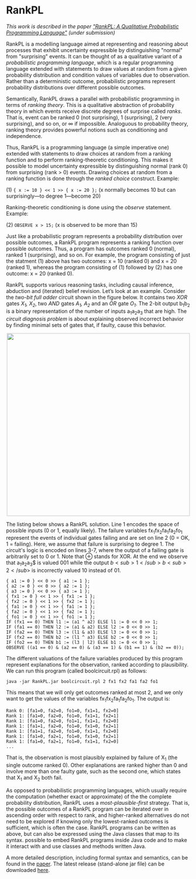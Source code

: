 # RankPL

*This work is described in the paper ["RankPL: A Qualitative Probabilistic Programming Language"](https://github.com/tjitze/RankPL/tree/master/paper/rankpl.pdf) (under submission)*

RankPL is a modelling language aimed at representing and reasoning about processes that exhibit uncertainty expressible by distinguishing "normal" from "surprising" events. It can be thought of as a qualitative variant of a *probabilistic programming language*, which is a regular programming language extended with statements to draw values at random from a given probability distribution and condition values of variables due to observation. Rather than a deterministic outcome,  probabilistic programs represent probability distributions over different possible outcomes. 

Semantically, RankPL draws a parallel with probabilistic programming in terms of *ranking theory*. This is a qualitative abstraction of probability theory in which events receive discrete degrees of surprise called *ranks*. That is, event can be ranked 0 (not surprising), 1 (surprising), 2 (very surprising), and so on, or ∞ if impossible. Analoguous to probability theory, ranking theory provides powerful notions such as conditioning and independence.

Thus, RankPL is a programming language (a simple imperative one) extended with statements to draw choices at random from a ranking function and to perform ranking-theoretic conditioning. This makes it possible to model uncertainty expressible by distinguishing normal (rank 0) from surprising (rank > 0) events. Drawing choices at random from a ranking function is done through the *ranked choice* construct. Example:

(1) `{ x := 10 } << 1 >> { x := 20 };` (x normally becomes 10 but can surprisingly—to degree 1—become 20)

Ranking-theoretic conditioning is done using the *observe* statement. Example:

(2) `OBSERVE x > 15;` (x is observed to be more than 15)

Just like a probabilistic program represents a probability distribution over possible outcomes, a RankPL program represents a ranking function over possible outcomes. Thus, a program has outcomes ranked 0 (normal), ranked 1 (surprising), and so on. For example, the program consisting of just the statment (1) above has two outcomes: x = 10 (ranked 0) and x = 20 (ranked 1), whereas the program consisting of (1) followed by (2) has one outcome: x = 20 (ranked 0). 

RankPL supports various reasoning tasks, including causal inference, abduction and (iterated) belief revision. 
Let’s look at an example. Consider the *two-bit full adder* circuit shown in the figure below. It contains two *XOR* gates *X<sub>1</sub>, X<sub>2</sub>*, two *AND* gates *A<sub>1</sub>, A<sub>2</sub>* and an *OR* gate *O<sub>1</sub>*.
The 2-bit output b<sub>1</sub>b<sub>2</sub> is a binary representation of the number of inputs a<sub>1</sub>a<sub>2</sub>a<sub>3</sub> that are high. The *circuit diagnosis problem* is about explaining observed incorrect behavior by finding minimal sets of gates that, if faulty, cause this behavior.

<p align=center>
<img src=https://github.com/tjitze/RankPL/blob/master/examples/boolcircuit.tiff width=500px />
</p>

The listing below shows a RankPL solution. Line 1 encodes the space of possible inputs (0 or 1, equally likely).
The failure variables fx<sub>1</sub>fx<sub>2</sub>fa<sub>1</sub>fa<sub>2</sub>fo<sub>1</sub> represent the events of individual gates failing and are set on line 2 (0 = OK, 1 = failing). Here, we assume that failure is surprising to degree 1.
The circuit's logic is encoded on lines 3-7, where the output of a failing gate is arbitrarily set to 0 or 1.
Note that $\oplus$ stands for XOR. At the end we observe that a<sub>1</sub>a<sub>2</sub>a<sub>3</sub>$ is valued 001 while the output $b<sub>1</sub>b<sub>2</sub>$ is incorrectly valued 10 instead of 01.

```
{ a1 := 0 } << 0 >> { a1 := 1 };
{ a2 := 0 } << 0 >> { a2 := 1 };
{ a3 := 0 } << 0 >> { a3 := 1 };
{ fx1 := 0 } << 1 >> { fx1 := 1 };
{ fx2 := 0 } << 1 >> { fx2 := 1 };
{ fa1 := 0 } << 1 >> { fa1 := 1 };
{ fa2 := 0 } << 1 >> { fa2 := 1 };
{ fo1 := 0 } << 1 >> { fo1 := 1 };
IF (fx1 == 0) THEN l1 := (a1 ^ a2) ELSE l1 := 0 << 0 >> 1;
IF (fa1 == 0) THEN l2 := (a1 & a2) ELSE l2 := 0 << 0 >> 1;
IF (fa2 == 0) THEN l3 := (l1 & a3) ELSE l3 := 0 << 0 >> 1;
IF (fx2 == 0) THEN b2 := (l1 ^ a3) ELSE b2 := 0 << 0 >> 1;
IF (fo2 == 0) THEN b1 := (l3 | l2) ELSE b1 := 0 << 0 >> 1;
OBSERVE ((a1 == 0) & (a2 == 0) & (a3 == 1) & (b1 == 1) & (b2 == 0));
```
The different valuations of the failure variables produced by this program represent explanations for the observation, ranked according to plausibility. We can run this program (called boolcircuit.rpl) as follows:

`java -jar RankPL.jar boolcircuit.rpl 2 fx1 fx2 fa1 fa2 fo1`

This means that we will only get outcomes ranked at most 2, and we only want to get the values of the variables fx<sub>1</sub>fx<sub>2</sub>fa<sub>1</sub>fa<sub>2</sub>fo<sub>1</sub>. The output is:

```
Rank 0: [fa1=0, fa2=0, fo1=0, fx1=1, fx2=0]
Rank 1: [fa1=0, fa2=0, fo1=0, fx1=1, fx2=1]
Rank 1: [fa1=0, fa2=0, fo1=1, fx1=1, fx2=0]
Rank 1: [fa1=1, fa2=0, fo1=0, fx1=0, fx2=1]
Rank 1: [fa1=1, fa2=0, fo1=0, fx1=1, fx2=0]
Rank 1: [fa1=0, fa2=1, fo1=0, fx1=0, fx2=1]
Rank 1: [fa1=0, fa2=1, fo1=0, fx1=1, fx2=0]
...
```

That is, the observation is most plausibly explained by failure of X<sub>1</sub> (the single outcome ranked 0). Other explanations are ranked higher than 0 and involve more than one faulty gate, such as the second one, which states that X<sub>1</sub> and X<sub>2</sub> both fail.

As opposed to probabilistic programming languages, which usually require the computation (whether exact or approximate) of the the complete probability distribution, RankPL uses a *most-plausible-first* strategy. That is, the possible outcomes of a RankPL program can be iterated over in ascending order with respect to rank, 	and higher-ranked alternatives do not need to be explored if knowing only the lowest-ranked outcomes is sufficient, which is often the case. RankPL programs can be written as above, but can also be expressed using the Java classes that map to its syntax. possible to embed RankPL programs inside Java code and to make it interact with and use classes and methods written Java. 

A more detailed description, including formal syntax and semantics, can be found in the [paper](https://github.com/tjitze/RankPL/tree/master/paper/rankpl.pdf). The latest release (stand-alone jar file) can be downloaded [here](https://github.com/tjitze/RankPL/releases).
